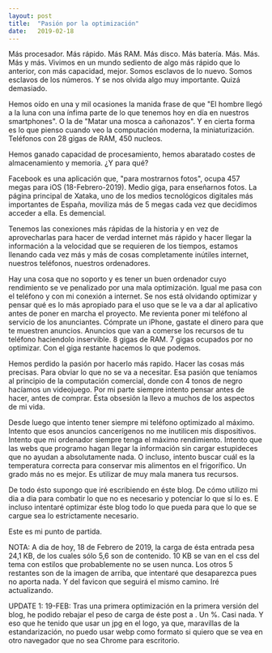 ```yaml
---
layout: post
title:  "Pasión por la optimización"
date:   2019-02-18
---
```


Más procesador. Más rápido. Más RAM. Más disco. Más batería. Más. Más. Más y más. Vivimos en un mundo sediento de algo más rápido que lo anterior, con más capacidad, mejor. Somos esclavos de lo nuevo. Somos esclavos de los números. Y se nos olvida algo muy importante. Quizá demasiado.

Hemos oído en una y mil ocasiones la manida frase de que "El hombre llegó a la luna con una ínfima parte de lo que tenemos hoy en día en nuestros smartphones". O la de "Matar una mosca a cañonazos". Y en cierta forma es lo que pienso cuando veo la computación moderna, la miniaturización. Teléfonos con 28 gigas de RAM, 450 nucleos.

Hemos ganado capacidad de procesamiento, hemos abaratado costes de almacenamiento y memoria. ¿Y para qué? 

Facebook es una aplicación que, "para mostrarnos fotos", ocupa 457 megas para iOS (18-Febrero-2019). Medio giga, para enseñarnos fotos. La página principal de Xataka, uno de los medios tecnológicos digitales más importantes de España, moviliza más de 5 megas cada vez que decidimos acceder a ella. Es demencial.

Tenemos las conexiones más rápidas de la historia y en vez de aprovecharlas para hacer de verdad internet más rápido y hacer llegar la información a la velocidad que se requieren de los tiempos, estamos llenando cada vez más y más de cosas completamente inútiles internet, nuestros teléfonos, nuestros ordenadores.

Hay una cosa que no soporto y es tener un buen ordenador cuyo rendimiento se ve penalizado por una mala optimización. Igual me pasa con el teléfono y con mi conexión a internet. Se nos está olvidando optimizar y pensar qué es lo más apropiado para el uso que se le va a dar al aplicativo antes de poner en marcha el proyecto. Me revienta poner mi teléfono al servicio de los anunciantes. Cómprate un iPhone, gastate el dinero para que te muestren anuncios. Anuncios que van a comerse los recursos de tu teléfono haciendolo inservible. 8 gigas de RAM. 7 gigas ocupados por no optimizar. Con el giga restante hacemos lo que podemos.

Hemos perdido la pasión por hacerlo más rapido. Hacer las cosas más precisas. Para obviar lo que no se va a necesitar. Esa pasión que teníamos al principio de la computación comercial, donde con 4 tonos de negro hacíamos un videojuego. Por mi parte siempre intento pensar antes de hacer, antes de comprar. Ésta obsesión la llevo a muchos de los aspectos de mi vida. 

Desde luego que intento tener siempre mi teléfono optimizado al máximo. Intento que esos anuncios cancerígenos no me inutilicen mis dispositivos. Intento que mi ordenador siempre tenga el máximo rendimiento. Intento que las webs que programo hagan llegar la información sin cargar estupideces que no ayudan a absolutamente nada. O incluso, intento buscar cuál es la temperatura correcta para conservar mis alimentos en el frigorífico. Un grado más no es mejor. Es utilizar de muy mala manera tus recursos.

De todo ésto supongo que iré escribiendo en éste blog. De cómo utilizo mi dia a dia para combatir lo que no es necesario y potenciar lo que sí lo es. E incluso intentaré optimizar éste blog todo lo que pueda para que lo que se cargue sea lo estrictamente necesario.

Este es mi punto de partida.

NOTA: A dia de hoy, 18 de Febrero de 2019, la carga de ésta entrada pesa 24,1 KB, de los cuales sólo 5,6 son de contenido. 10 KB se van en el css del tema con estilos que probablemente no se usen nunca. Los otros 5 restantes son de la imagen de arriba, que intentaré que desaparezca pues no aporta nada. Y del favicon que seguirá el mismo camino. Iré actualizando.

UPDATE 1: 19-FEB: Tras una primera optimización en la primera versión del blog, he podido rebajar el peso de carga de éste post a . Un %. Casi nada. Y eso que he tenido que usar un jpg en el logo, ya que, maravillas de la estandarización, no puedo usar webp como formato si quiero que se vea en otro navegador que no sea Chrome para escritorio.
